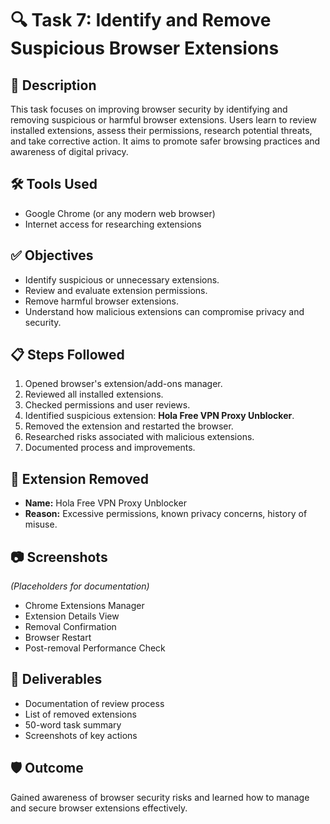 # 🔍 Task 7: Identify and Remove Suspicious Browser Extensions

## 📘 Description
This task focuses on improving browser security by identifying and removing suspicious or harmful browser extensions. Users learn to review installed extensions, assess their permissions, research potential threats, and take corrective action. It aims to promote safer browsing practices and awareness of digital privacy.

## 🛠 Tools Used
- Google Chrome (or any modern web browser)
- Internet access for researching extensions

## ✅ Objectives
- Identify suspicious or unnecessary extensions.
- Review and evaluate extension permissions.
- Remove harmful browser extensions.
- Understand how malicious extensions can compromise privacy and security.

## 📋 Steps Followed
1. Opened browser's extension/add-ons manager.
2. Reviewed all installed extensions.
3. Checked permissions and user reviews.
4. Identified suspicious extension: **Hola Free VPN Proxy Unblocker**.
5. Removed the extension and restarted the browser.
6. Researched risks associated with malicious extensions.
7. Documented process and improvements.

## 🧹 Extension Removed
- **Name:** Hola Free VPN Proxy Unblocker  
- **Reason:** Excessive permissions, known privacy concerns, history of misuse.

## 📷 Screenshots
*(Placeholders for documentation)*
- Chrome Extensions Manager  
- Extension Details View  
- Removal Confirmation  
- Browser Restart  
- Post-removal Performance Check  

## 📄 Deliverables
- Documentation of review process
- List of removed extensions
- 50-word task summary
- Screenshots of key actions

## 🛡️ Outcome
Gained awareness of browser security risks and learned how to manage and secure browser extensions effectively.
